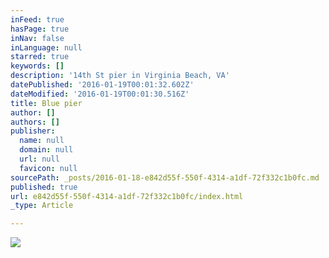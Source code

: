 ```yaml
---
inFeed: true
hasPage: true
inNav: false
inLanguage: null
starred: true
keywords: []
description: '14th St pier in Virginia Beach, VA'
datePublished: '2016-01-19T00:01:32.602Z'
dateModified: '2016-01-19T00:01:30.516Z'
title: Blue pier
author: []
authors: []
publisher:
  name: null
  domain: null
  url: null
  favicon: null
sourcePath: _posts/2016-01-18-e842d55f-550f-4314-a1df-72f332c1b0fc.md
published: true
url: e842d55f-550f-4314-a1df-72f332c1b0fc/index.html
_type: Article

---
```

![](https://the-grid-user-content.s3-us-west-2.amazonaws.com/b275eedc-fc8f-4ebe-9f0f-5bc7a04e987d.jpg)